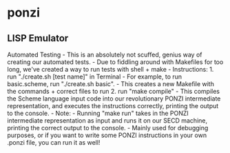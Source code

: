 # ponzi
LISP Emulator
----------------
Automated Testing
    - This is an absolutely not scuffed, genius way of creating our automated tests.
    - Due to fiddling around with Makefiles for too long, we've created a way to run tests with shell + make
    - Instructions:
        1. run "./create.sh [test name]" in Terminal
            - For example, to run basic.scheme, run "./create.sh basic".
            - This creates a new Makefile with the commands + correct files to run
        2. run "make compile"
            - This compiles the Scheme language input code into our revolutionary PONZI intermediate representation,
              and executes the instructions correctly, printing the output to the console.
    - Note:
        - Running "make run" takes in the PONZI intermediate representation as input and runs it on our SECD machine,
          printing the correct output to the console.
        - Mainly used for debugging purposes, or if you want to write some PONZI instructions in your own .ponzi file,
          you can run it as well! 